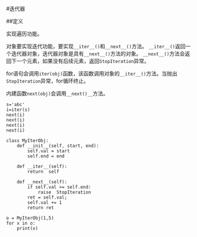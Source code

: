 #迭代器

##定义

实现遍历功能。

对象要实现迭代功能，要实现`__iter__()`和`__next__()`方法。
`__iter__()`返回一个迭代器对象，迭代器对象是具有`__next__()`方法的对象。
`__next__()`方法会返回下一个元素，如果没有后续元素，返回`StopIteration`异常。

for语句会调用`iter(obj)`函数，该函数调用对象的`__iter__()`方法。当抛出`StopIteration`异常，for循环终止。

内建函数`next(obj)`会调用`__next()__`方法。

```
s='abc'
i=iter(s)
next(i)
next(i)
next(i)
next(i)
```

```
class MyIterObj:
    def __init__(self, start, end):
        self.val = start
        self.end = end

    def __iter__(self):
        return  self

    def __next__(self):
        if self.val >= self.end:
            raise  StopIteration
        ret = self.val;
        self.val += 1
        return ret

o = MyIterObj(1,5)
for x in o:
    print(x)
```